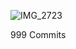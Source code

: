 ![IMG_2723](https://user-images.githubusercontent.com/30084404/166874633-f785bb08-9922-464a-9dc4-6194b8510ee7.jpg)

 999 Commits
